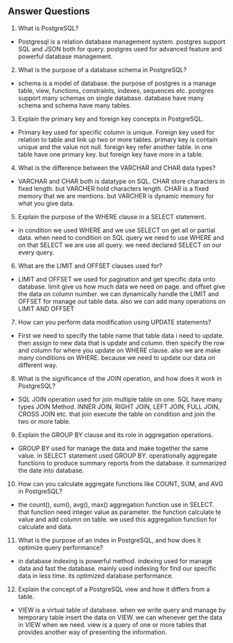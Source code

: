 ## Answer Questions

1. What is PostgreSQL?

- Postgresql is a relation database management system. postgres support SQL and JSON both for query. postgres used for advanced feature and powerful database management.

2. What is the purpose of a database schema in PostgreSQL?

- schema is a model of database. the purpose of postgres is a manage table, view, functions, constraints, indexes, sequences etc. postgres support many schemas on single database. database have many schema and schema have many tables.

3. Explain the primary key and foreign key concepts in PostgreSQL.

- Primary key used for specific column is unique. Foreign key used for relation to table and link up two or more tables. primary key is contain unique and the value not null. foreign key refer another table. in one table have one primary key. but foreign key have more in a table.

4. What is the difference between the VARCHAR and CHAR data types?

- VARCHAR and CHAR both is datatype on SQL. CHAR store characters in fixed length. but VARCHER hold characters length. CHAR is a fixed memory that we are mentions. but VARCHER is dynamic memory for what you give data.

5.  Explain the purpose of the WHERE clause in a SELECT statement.

- in condition we used WHERE and we use SELECT on get all or partial data. when need to condition on SQL query we need to use WHERE and on that SELECT we are use all query. we need declared SELECT on our every query.

6. What are the LIMIT and OFFSET clauses used for?

- LIMIT and OFFSET we used for pagination and get specific data onto database. limit give us how much data we need on page. and offset give the data on column number. we can dynamically handle the LIMIT and OFFSET for manage out table data. also we can add many operations on LIMIT AND OFFSET

7. How can you perform data modification using UPDATE statements?

- First we need to specify the table name that table data i need to update. then assign to new data that is update and column. then specify the row and column for where you update on WHERE clause. also we are make many conditions on WHERE. because we need to update our data on different way.

8. What is the significance of the JOIN operation, and how does it work in PostgreSQL?

- SQL JOIN operation used for join multiple table on one. SQL have many types JOIN Method. INNER JOIN, RIGHT JOIN, LEFT JOIN, FULL JOIN, CROSS JOIN etc. that join execute the table on condition and join the two or more table.

9. Explain the GROUP BY clause and its role in aggregation operations.

- GROUP BY used for manage the data and make together the same value. in SELECT statement used GROUP BY. operationally aggregate functions to produce summary reports from the database. it summarized the date into database.

10. How can you calculate aggregate functions like COUNT, SUM, and AVG in PostgreSQL?

- the count(), sum(), avg(), max() aggregation function use in SELECT. that function need integer value as parameter. the function calculate te value and add column on table. we used this aggregation function for calculate and data.

11. What is the purpose of an index in PostgreSQL, and how does it optimize query performance?

- in database indexing is powerful method. indexing used for manage data and fast the database. mainly used indexing for find our specific data in less time. its optimized database performance.

12. Explain the concept of a PostgreSQL view and how it differs from a table.

- VIEW is a virtual table of database. when we write query and manage by temporary table insert the data on VIEW. we can whenever get the data in VIEW when we need. view is a query of one or more tables that provides another way of presenting the information.
